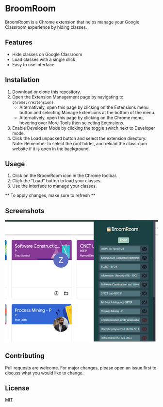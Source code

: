 # BroomRoom

BroomRoom is a Chrome extension that helps manage your Google Classroom experience by hiding classes.

## Features

- Hide classes on Google Classroom
- Load classes with a single click
- Easy to use interface

## Installation

1. Download or clone this repository.
2. Open the Extension Management page by navigating to `chrome://extensions`.
    - Alternatively, open this page by clicking on the Extensions menu button and selecting Manage Extensions at the bottom of the menu.
    - Alternatively, open this page by clicking on the Chrome menu, hovering over More Tools then selecting Extensions.
3. Enable Developer Mode by clicking the toggle switch next to Developer mode.
4. Click the Load unpacked button and select the extension directory.
   Note: Remember to select the root folder, and reload the classroom website if it is open in the background.
## Usage

1. Click on the BroomRoom icon in the Chrome toolbar.
2. Click the "Load" button to load your classes.
3. Use the interface to manage your classes.

**   To apply changes, make sure to refresh **
## Screenshots

![Usage ](image.png)

## Contributing

Pull requests are welcome. For major changes, please open an issue first to discuss what you would like to change.

## License

[MIT](https://choosealicense.com/licenses/mit/)
